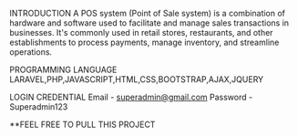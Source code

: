 INTRODUCTION
    A POS system (Point of Sale system) is a combination of hardware and software used to facilitate and manage sales transactions in businesses. It's commonly used in retail stores, restaurants, and other establishments to process payments, manage inventory, and streamline operations.
    
PROGRAMMING LANGUAGE
  LARAVEL,PHP,JAVASCRIPT,HTML,CSS,BOOTSTRAP,AJAX,JQUERY

LOGIN CREDENTIAL
    Email - superadmin@gmail.com
    Password - Superadmin123

**FEEL FREE TO PULL THIS PROJECT
